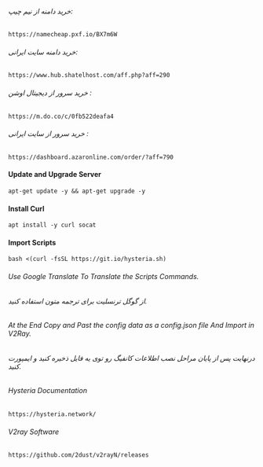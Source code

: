 ###### خرید دامنه از نیم چیپ: 
```
https://namecheap.pxf.io/BX7m6W
```
###### خرید دامنه سایت ایرانی: 
```
https://www.hub.shatelhost.com/aff.php?aff=290
```
###### خرید سرور از دیجیتال اوشن : 
```
https://m.do.co/c/0fb522deafa4
```
###### خرید سرور از سایت ایرانی : 
```
https://dashboard.azaronline.com/order/?aff=790
```



#### Update and Upgrade Server 
```
apt-get update -y && apt-get upgrade -y
```
#### Install Curl
```
apt install -y curl socat
```

#### Import Scripts
```
bash <(curl -fsSL https://git.io/hysteria.sh)
```
###### Use Google Translate To Translate the Scripts Commands.
###### از گوگل ترنسلیت برای ترجمه متون استفاده کنید.
###### At the End Copy and Past the config data as a config.json file And Import in V2Ray.
###### درنهایت پس از پایان مراحل نصب اطلاعات کانفیگ رو توی یه فایل ذخیره کنید و ایمپورت کنید.

###### Hysteria Documentation
```
https://hysteria.network/
```

###### V2ray Software
```
https://github.com/2dust/v2rayN/releases
```

